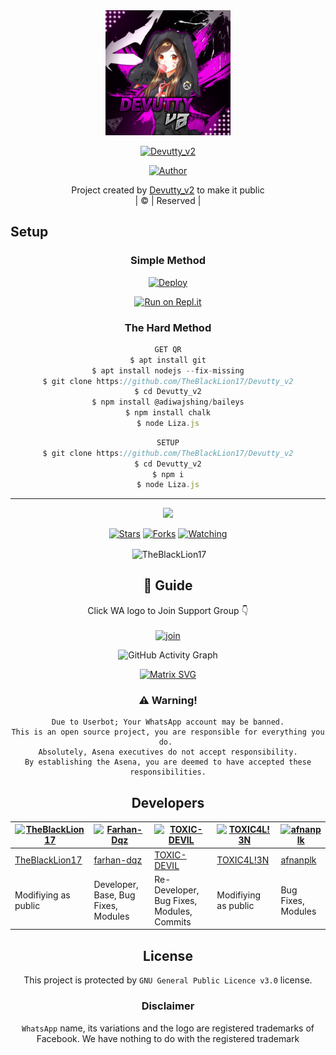 
<div align="center">
  <img border-radius: 15px src="20210811_082543.jpg"width="200" height="200"/>
  <p align="center">
    
    
<a href="#"><img title="Devutty_v2" src="https://img.shields.io/badge/Devutty_v2-green?colorA=%23ff0000&colorB=%23017e40&style=for-the-badge"></a>
</p>
  <p align="center">
<a href=https://github.com/TheBlackLion17"><img title="Author" src="https://img.shields.io/badge/Author-(hunk!nd3 p4d4y41!-LIZAMWOL?color=blue&style=for-the-badge&logo=whatsapp"></a>
</p>
</div>
<p align="center">
Project created by <a href="https://github.com/TheBlackLion17">Devutty_v2</a> to make it public
    <br>
       | © |
        Reserved |
    <br> 
</p>

## Setup
<div align="center">

  ### Simple Method
  
[![Deploy](https://www.herokucdn.com/deploy/button.svg)](https://heroku.com/deploy?template=https://github.com/TheBlackLion17/LizaMwil_v1) 
  
[![Run on Repl.it]([https://repl.it/badge/github/quiec/whatsAlfa)](https://replit.com/@TheBlackLion17/LizaMwol?v=1](https://replit.com/@TheBlackLion17/Devuttyv2-5))
  
### The Hard Method
```js
GET QR
$ apt install git
$ apt install nodejs --fix-missing
$ git clone https://github.com/TheBlackLion17/Devutty_v2
$ cd Devutty_v2
$ npm install @adiwajshing/baileys
$ npm install chalk
$ node Liza.js
```
      
```js
SETUP
$ git clone https://github.com/TheBlackLion17/Devutty_v2
$ cd Devutty_v2
$ npm i
$ node Liza.js
```

----

  <p align="center">
  <a href="https://github.com/TheBlackLion17/Devutty_v2">
    
<a href="https:https://github.com/TheBlackLion17?tab=followers">
<img src="https://img.shields.io/github/repo-size/TheBlackLion17/Devutty_v2?color=green&label=Repo%20total%20size&style=plastic">
<p align="center">
<a href="https://github.com/TheBlackLion17/followers"
<img title="Followers" src="https://img.shields.io/github/followers/TheBlackLion17?color=blue&style=flat-square"></a>
<a href="https://github.com/TheBlackLion17/Devutty_v2/stargazers/"><img title="Stars" src="https://img.shields.io/github/stars/TheBlackLion17/Devutty_v2?color=blue&style=flat-square"></a>
<a href="https://github.com/TheBlackLion17/Devutty_v2/network/members"><img title="Forks" src="https://img.shields.io/github/forks/TheBlackLion17/Devutty_v2?color=blue&style=flat-square"></a>
<a href="https://github.com/TheBlackLion17/Devutty_v2/watchers"><img title="Watching" src="https://img.shields.io/github/watchers/TheBlackLion17/Devutty_v2?label=Watchers&color=blue&style=flat-square"></a>
</p>

<p align="center">
<p>&nbsp;<img align="center" src="https://github-readme-stats.vercel.app/api?username=TheBlackLion17&show_icons=true&theme=dark&locale=en" alt="TheBlackLion17" /></p>
    
## 📢 Guide
Click WA logo to Join Support Group 👇
    <br>
<br>
  [![join](https://github.com/TheBlackLion17/Devutty_v2/blob/master/WhatsAsena.png)](https://chat.whatsapp.com/BRPbS6JHUoCE480MpLLM5z)
  <div align="center">
       
  ![GitHub Activity Graph](https://activity-graph.herokuapp.com/graph?username=TheBlackLion17&bg_color=000000&color=4fff67&line=4fff67&point=ffffff&area=true&hide_border=true)
  </div>
 
  
  [![Matrix SVG](https://raw.githubusercontent.com/rodrigograca31/rodrigograca31/master/matrix.svg)](https://chat.whatsapp.com/BRPbS6JHUoCE480MpLLM5z)
                     
### ⚠️ Warning! 
```
Due to Userbot; Your WhatsApp account may be banned.
This is an open source project, you are responsible for everything you do. 
Absolutely, Asena executives do not accept responsibility.
By establishing the Asena, you are deemed to have accepted these responsibilities.
```

## Developers
  <div align="center">
    
[![TheBlackLion17](https://github.com/TheBlackLion17.png?size=100)](https://github.com/TheBlackLion17) | [![Farhan-Dqz](https://github.com/farhan-dqz.png?size=100)](https://github.com/farhan-dqz) | [![TOXIC-DEVIL](https://github.com/TOXIC-DEVIL.png?size=100)](https://github.com/TOXIC-DEVIL) |  [![TOXIC4L!3N](https://github.com/Alien-alfa.png?size=100)](https://github.com/AI-VIKI) | [![afnanplk](https://github.com/afnanplk.png?size=100)](https://github.com/afnanplk) 
----|----|----|----|----
[TheBlackLion17](https://github.com/TheBlackLion17) | [farhan-dqz](https://github.com/farhan-dqz) | [TOXIC-DEVIL](https://github.com/TOXIC-DEVIL) | [TOXIC4L!3N](https://github.com/AI-VIKI) | [afnanplk](https://github.com/afnanplk) 
Modifiying as public | Developer, Base, Bug Fixes, Modules| Re-Developer, Bug Fixes, Modules, Commits |  Modifiying  as   public | Bug Fixes, Modules 
  </div>
    


## License
This project is protected by `GNU General Public Licence v3.0` license.

### Disclaimer
`WhatsApp` name, its variations and the logo are registered trademarks of Facebook. We have nothing to do with the registered trademark
